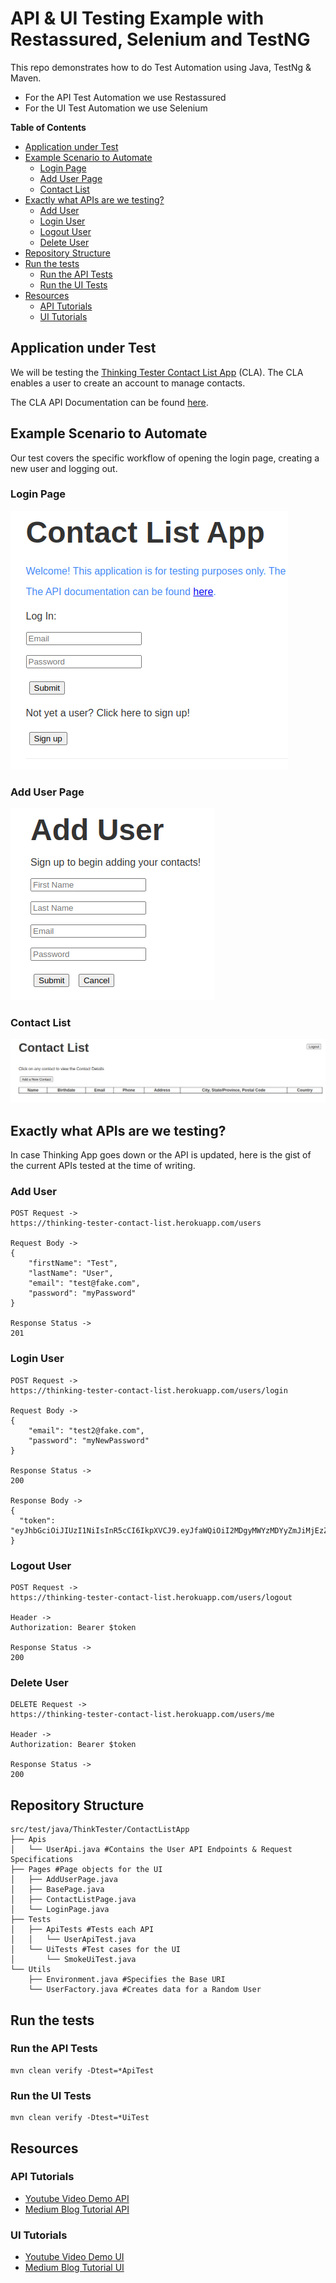 # API & UI Testing Example with Restassured, Selenium and TestNG
This repo demonstrates how to do Test Automation using Java, TestNg & Maven.
- For the API Test Automation we use Restassured
- For the UI Test Automation we use Selenium

**Table of Contents**
<!--ts-->
* [Application under Test](#application-under-test)
* [Example Scenario to Automate](#example-scenario-to-automate)
  * [Login Page](#login-page)
  * [Add User Page](#add-user-page)
  * [Contact List](#contact-list)
* [Exactly what APIs are we testing?](#exactly-what-apis-are-we-testing)
  * [Add User](#add-user)
  * [Login User](#login-user)
  * [Logout User](#logout-user)
  * [Delete User](#delete-user)
* [Repository Structure](#repository-structure)
* [Run the tests](#run-the-tests)
  * [Run the API Tests](#run-the-api-tests)
  * [Run the UI Tests](#run-the-ui-tests)
* [Resources](#resources)
  * [API Tutorials](#api-tutorials)
  * [UI Tutorials](#ui-tutorials)

<!-- Created by https://github.com/ekalinin/github-markdown-toc -->
<!-- Added by: rashad, at: Sun Feb 18 03:37:02 PM EST 2024 -->

<!--te-->

## Application under Test

We will be testing the [Thinking Tester Contact List App](https://thinking-tester-contact-list.herokuapp.com/) (CLA). The CLA enables a user to create an account to manage contacts.

The CLA API Documentation can be found [here](https://documenter.getpostman.com/view/4012288/TzK2bEa8).

## Example Scenario to Automate
Our test covers the specific workflow of opening the login page, creating a new user and logging out.

### Login Page
![Login Page](images/LoginPage.png)

### Add User Page
![Add User Page](images/AddUserPage.png)

### Contact List
![Contact List Page](images/ContactListPage.png)

## Exactly what APIs are we testing?

In case Thinking App goes down or the API is updated, here is the gist of the current APIs tested at the time of writing.

### Add User

```
POST Request ->
https://thinking-tester-contact-list.herokuapp.com/users

Request Body ->
{
    "firstName": "Test",
    "lastName": "User",
    "email": "test@fake.com",
    "password": "myPassword"
}

Response Status ->
201
```

### Login User

```
POST Request ->
https://thinking-tester-contact-list.herokuapp.com/users/login

Request Body ->
{
    "email": "test2@fake.com",
    "password": "myNewPassword"
}

Response Status ->
200

Response Body ->
{
  "token": "eyJhbGciOiJIUzI1NiIsInR5cCI6IkpXVCJ9.eyJfaWQiOiI2MDgyMWYzMDYyZmJiMjEzZTJhZDlhMjAiLCJpYXQiOjE2MTk3M
}
```

### Logout User

```
POST Request ->
https://thinking-tester-contact-list.herokuapp.com/users/logout

Header ->
Authorization: Bearer $token

Response Status ->
200
```

### Delete User

```
DELETE Request ->
https://thinking-tester-contact-list.herokuapp.com/users/me

Header ->
Authorization: Bearer $token

Response Status ->
200
```

## Repository Structure
```
src/test/java/ThinkTester/ContactListApp
├── Apis
│   └── UserApi.java #Contains the User API Endpoints & Request Specifications
├── Pages #Page objects for the UI
│   ├── AddUserPage.java
│   ├── BasePage.java
│   ├── ContactListPage.java
│   └── LoginPage.java
├── Tests
│   ├── ApiTests #Tests each API
│   │   └── UserApiTest.java
│   └── UiTests #Test cases for the UI
│       └── SmokeUiTest.java
└── Utils
    ├── Environment.java #Specifies the Base URI
    └── UserFactory.java #Creates data for a Random User
```

## Run the tests

### Run the API Tests
```
mvn clean verify -Dtest=*ApiTest
```

### Run the UI Tests
```
mvn clean verify -Dtest=*UiTest
```

## Resources

### API Tutorials
- [Youtube Video Demo API](https://www.youtube.com/watch?v=3ZI9fF9IeP8)
- [Medium Blog Tutorial API](https://medium.com/@RoboticAutomata/restassured-testng-api-test-automation-tutorial-68be216e4d63)

### UI Tutorials
- [Youtube Video Demo UI](https://youtu.be/14JRzMRI5yE)
- [Medium Blog Tutorial UI](https://medium.com/@RoboticAutomata/selenium-testng-ui-test-automation-tutorial-de7ef8bda5af)

